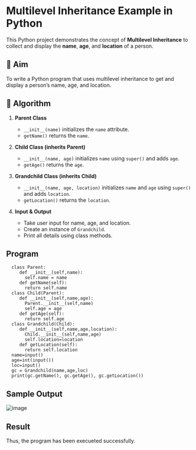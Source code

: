 # Multilevel Inheritance Example in Python

This Python project demonstrates the concept of **Multilevel Inheritance** to collect and display the **name**, **age**, and **location** of a person.

## 🎯 Aim

To write a Python program that uses multilevel inheritance to get and display a person’s name, age, and location.

## 🧠 Algorithm

1. **Parent Class**  
   - `__init__(name)` initializes the `name` attribute.  
   - `getName()` returns the `name`.

2. **Child Class (inherits Parent)**  
   - `__init__(name, age)` initializes `name` using `super()` and adds `age`.  
   - `getAge()` returns the `age`.

3. **Grandchild Class (inherits Child)**  
   - `__init__(name, age, location)` initializes `name` and `age` using `super()` and adds `location`.  
   - `getLocation()` returns the `location`.

4. **Input & Output**  
   - Take user input for name, age, and location.  
   - Create an instance of `Grandchild`.  
   - Print all details using class methods.

## Program
      class Parent:
         def __init__(self,name):
           self.name = name
         def getName(self):
           return self.name
      class Child(Parent):
         def __init__(self,name,age):
           Parent.__init__(self,name)
           self.age = age
         def getAge(self):
           return self.age
      class Grandchild(Child):
         def __init__(self,name,age,location):
           Child.__init__(self,name,age)
           self.location=location
         def getLocation(self):
           return self.location
      name=input()
      age=int(input())
      loc=input()
      gc = Grandchild(name,age,loc)
      print(gc.getName(), gc.getAge(), gc.getLocation())

## Sample Output
![image](https://github.com/user-attachments/assets/9b898963-947c-4adf-a227-b119252f8914)

## Result
Thus, the program has been execueted successfully.

